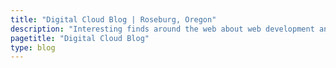 ```yaml
---
title: "Digital Cloud Blog | Roseburg, Oregon"
description: "Interesting finds around the web about web development and design."
pagetitle: "Digital Cloud Blog"
type: blog
---
```


